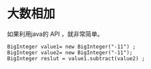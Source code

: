 # 大数相加
如果利用java的 API ，就非常简单。
```text
BigInteger value1= new BigInteger("-11") ;
BigInteger value2= new BigInteger("-11");
BigInteger reslut = value1.subtract(value2) ;
```
